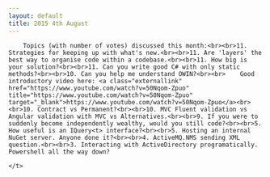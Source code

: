 ```yaml
---
layout: default
title: 2015 4th August
---
```


		Topics (with number of votes) discussed this month:<br><br>11. Strategies for keeping up with what's new.<br><br>11. Are 'layers' the best way to organise code within a codebase.<br><br>11. How big is your solution?<br><br>11. Can you write good C# with only static methods?<br><br>10. Can you help me understand OWIN?<br><br>    Good introductory video here: <a class="externallink" href="https://www.youtube.com/watch?v=50Nqom-Zpuo" title="https://www.youtube.com/watch?v=50Nqom-Zpuo" target="_blank">https://www.youtube.com/watch?v=50Nqom-Zpuo</a><br><br>10. Contract vs Permanent?<br><br>10. MVC Fluent validation vs Angular validation with MVC vs Alternatives.<br><br>9. If you were to suddenly become independently wealthy, would you still code?<br><br>5. How useful is an IQuery<t> interface?<br><br>5. Hosting an internal NuGet server. Anyone done it?<br><br>4. ActiveMQ.NMS sending XML question.<br><br>3. Interacting with ActiveDirectory programatically. Powershell all the way down?

	</t>